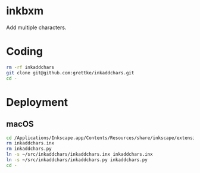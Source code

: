 # inkbxm

Add multiple characters.

# Coding

```bash
rm -rf inkaddchars
git clone git@github.com:grettke/inkaddchars.git
cd -
````

# Deployment

## macOS

```bash
cd /Applications/Inkscape.app/Contents/Resources/share/inkscape/extensions
rm inkaddchars.inx
rm inkaddchars.py
ln -s ~/src/inkaddchars/inkaddchars.inx inkaddchars.inx
ln -s ~/src/inkaddchars/inkaddchars.py inkaddchars.py
cd -
```
